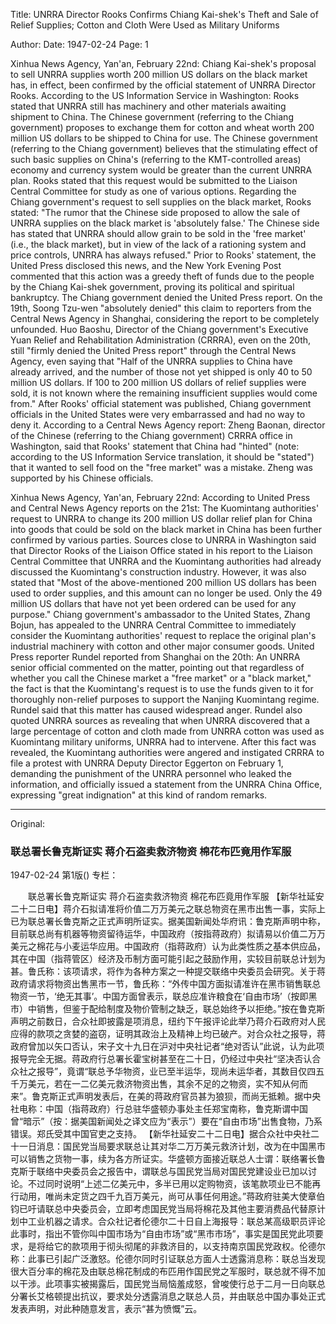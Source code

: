 Title: UNRRA Director Rooks Confirms Chiang Kai-shek's Theft and Sale of Relief Supplies; Cotton and Cloth Were Used as Military Uniforms

Author: 
Date: 1947-02-24
Page: 1

Xinhua News Agency, Yan'an, February 22nd: Chiang Kai-shek's proposal to sell UNRRA supplies worth 200 million US dollars on the black market has, in effect, been confirmed by the official statement of UNRRA Director Rooks. According to the US Information Service in Washington: Rooks stated that UNRRA still has machinery and other materials awaiting shipment to China. The Chinese government (referring to the Chiang government) proposes to exchange them for cotton and wheat worth 200 million US dollars to be shipped to China for use. The Chinese government (referring to the Chiang government) believes that the stimulating effect of such basic supplies on China's (referring to the KMT-controlled areas) economy and currency system would be greater than the current UNRRA plan. Rooks stated that this request would be submitted to the Liaison Central Committee for study as one of various options. Regarding the Chiang government's request to sell supplies on the black market, Rooks stated: "The rumor that the Chinese side proposed to allow the sale of UNRRA supplies on the black market is 'absolutely false.' The Chinese side has stated that UNRRA should allow grain to be sold in the 'free market' (i.e., the black market), but in view of the lack of a rationing system and price controls, UNRRA has always refused." Prior to Rooks' statement, the United Press disclosed this news, and the New York Evening Post commented that this action was a greedy theft of funds due to the people by the Chiang Kai-shek government, proving its political and spiritual bankruptcy. The Chiang government denied the United Press report. On the 19th, Soong Tzu-wen "absolutely denied" this claim to reporters from the Central News Agency in Shanghai, considering the report to be completely unfounded. Huo Baoshu, Director of the Chiang government's Executive Yuan Relief and Rehabilitation Administration (CRRRA), even on the 20th, still "firmly denied the United Press report" through the Central News Agency, even saying that "Half of the UNRRA supplies to China have already arrived, and the number of those not yet shipped is only 40 to 50 million US dollars. If 100 to 200 million US dollars of relief supplies were sold, it is not known where the remaining insufficient supplies would come from." After Rooks' official statement was published, Chiang government officials in the United States were very embarrassed and had no way to deny it. According to a Central News Agency report: Zheng Baonan, director of the Chinese (referring to the Chiang government) CRRRA office in Washington, said that Rooks' statement that China had "hinted" (note: according to the US Information Service translation, it should be "stated") that it wanted to sell food on the "free market" was a mistake. Zheng was supported by his Chinese officials.

Xinhua News Agency, Yan'an, February 22nd: According to United Press and Central News Agency reports on the 21st: The Kuomintang authorities' request to UNRRA to change its 200 million US dollar relief plan for China into goods that could be sold on the black market in China has been further confirmed by various parties. Sources close to UNRRA in Washington said that Director Rooks of the Liaison Office stated in his report to the Liaison Central Committee that UNRRA and the Kuomintang authorities had already discussed the Kuomintang's construction industry. However, it was also stated that "Most of the above-mentioned 200 million US dollars has been used to order supplies, and this amount can no longer be used. Only the 49 million US dollars that have not yet been ordered can be used for any purpose." Chiang government's ambassador to the United States, Zhang Bojun, has appealed to the UNRRA Central Committee to immediately consider the Kuomintang authorities' request to replace the original plan's industrial machinery with cotton and other major consumer goods. United Press reporter Rundel reported from Shanghai on the 20th: An UNRRA senior official commented on the matter, pointing out that regardless of whether you call the Chinese market a "free market" or a "black market," the fact is that the Kuomintang's request is to use the funds given to it for thoroughly non-relief purposes to support the Nanjing Kuomintang regime. Rundel said that this matter has caused widespread anger. Rundel also quoted UNRRA sources as revealing that when UNRRA discovered that a large percentage of cotton and cloth made from UNRRA cotton was used as Kuomintang military uniforms, UNRRA had to intervene. After this fact was revealed, the Kuomintang authorities were angered and instigated CRRRA to file a protest with UNRRA Deputy Director Eggerton on February 1, demanding the punishment of the UNRRA personnel who leaked the information, and officially issued a statement from the UNRRA China Office, expressing "great indignation" at this kind of random remarks.



<hr /> 

Original: 


### 联总署长鲁克斯证实  蒋介石盗卖救济物资  棉花布匹竟用作军服

1947-02-24
第1版()
专栏：

　　联总署长鲁克斯证实
    蒋介石盗卖救济物资
    棉花布匹竟用作军服
    【新华社延安二十二日电】蒋介石拟请准将价值二万万美元之联总物资在黑市出售一事，实际上已为联总署长鲁克斯之正式声明所证实。据美国新闻处华府讯：鲁克斯声明中称，目前联总尚有机器等物资留待运华，中国政府（按指蒋政府）拟请易以价值二万万美元之棉花与小麦运华应用。中国政府（指蒋政府）认为此类性质之基本供应品，其在中国（指蒋管区）经济及币制方面可能引起之鼓励作用，实较目前联总计划为甚。鲁氏称：该项请求，将作为各种方案之一种提交联络中央委员会研究。关于蒋政府请求将物资出售黑市一节，鲁氏称：“外传中国方面拟请准许在黑市销售联总物资一节，‘绝无其事’。中国方面曾表示，联总应准许粮食在‘自由市场’（按即黑市）中销售，但鉴于配给制度及物价管制之缺乏，联总始终予以拒绝。”按在鲁克斯声明之前数日，合众社即披露是项消息，纽约下午报评论此举乃蒋介石政府对人民应得的款项之贪婪的盗窃，证明其政治上及精神上均已破产。对合众社之报导，蒋政府曾加以矢口否认，宋子文十九日在沪对中央社记者“绝对否认”此说，认为此项报导完全无据。蒋政府行总署长霍宝树甚至在二十日，仍经过中央社“坚决否认合众社之报导”，竟谓“联总予华物资，业已至半运华，现尚未运华者，其数目仅四五千万美元，若在一二亿美元救济物资出售，其余不足的之物资，实不知从何而来”。鲁克斯正式声明发表后，在美的蒋政府官员甚为狼狈，而尚无抵赖。据中央社电称：中国（指蒋政府）行总驻华盛顿办事处主任郑宝南称，鲁克斯谓中国曾“暗示”（按：据美国新闻处之译文应为“表示”）要在“自由市场”出售食物，乃系错误。郑氏受其中国官吏之支持。
    【新华社延安二十二日电】据合众社中央社二十一日消息：国民党当局要求联总让其对华二万万美元救济计划，改为在中国黑市可以销售之货物一事，续为各方所证实。华盛顿方面接近联总人士谓：联络署长鲁克斯于联络中央委员会之报告中，谓联总与国民党当局对国民党建设业已加以讨论。不过同时说明“上述二亿美元中，多半已用以定购物资，该笔款项业已不能再行动用，唯尚未定货之四千九百万美元，尚可从事任何用途。”蒋政府驻美大使章伯钧已吁请联总中央委员会，立即考虑国民党当局将棉花及其他主要消费品代替原计划中工业机器之请求。合众社记者伦德尔二十日自上海报导：联总某高级职员评论此事时，指出不管你叫中国市场为“自由市场”或“黑市市场”，事实是国民党此项要求，是将给它的款项用于彻头彻尾的非救济目的，以支持南京国民党政权。伦德尔称：此事已引起广泛激怒。伦德尔同时引证联总方面人士透露消息称：联总当发现很大百分率的棉花及由联总棉花制成的布匹用作国民党之军服时，联总就不得不加以干涉。此项事实被揭露后，国民党当局恼羞成怒，曾唆使行总于二月一日向联总分署长艾格顿提出抗议，要求处分透露消息之联总人员，并由联总中国办事处正式发表声明，对此种随意发言，表示“甚为愤慨”云。

